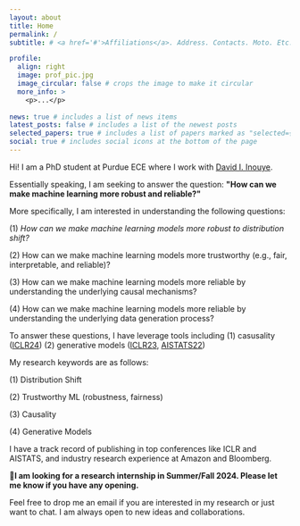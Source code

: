 ```yaml
---
layout: about
title: Home
permalink: /
subtitle: # <a href='#'>Affiliations</a>. Address. Contacts. Moto. Etc.

profile:
  align: right
  image: prof_pic.jpg
  image_circular: false # crops the image to make it circular
  more_info: >
    <p>...</p>
    
news: true # includes a list of news items
latest_posts: false # includes a list of the newest posts
selected_papers: true # includes a list of papers marked as "selected={true}"
social: true # includes social icons at the bottom of the page
---
```


Hi! I am a PhD student at Purdue ECE where I work with [David I. Inouye](https://www.davidinouye.com/). 

Essentially speaking, I am seeking to answer the question: **"How can we make machine learning more 
robust and reliable?"**

More specifically, I am interested in understanding the following questions:

(1) *How can we make machine learning models more robust to distribution shift?*

(2) How can we make machine learning models more trustworthy (e.g., fair, interpretable, and reliable)?

(3) How can we make machine learning models more reliable by understanding the underlying causal mechanisms?

(4) How can we make machine learning models more reliable by understanding the underlying data generation process?

To answer these questions, I have leverage tools including (1) casusality ([ICLR24](https://openreview.net/forum?id=v1VvCWJAL))
(2) generative models ([ICLR23](https://openreview.net/forum?id=uhLAcrAZ9cJ), [AISTATS22](https://proceedings.mlr.press/v151/zhou22b)) 






My research keywords are as follows:

(1) Distribution Shift

(2) Trustworthy ML (robustness, fairness)

(3) Causality

(4) Generative Models

I have a track record of publishing in top conferences like ICLR and AISTATS, and industry research experience at Amazon and Bloomberg.

🧐️**I am looking for a research internship in Summer/Fall 2024. Please let me know if you have any opening.**

Feel free to drop me an email if you are interested in my research or just want to chat. I am always open to new ideas and collaborations.